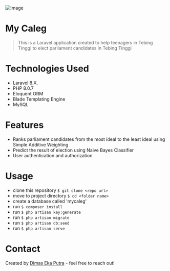 ![image](https://user-images.githubusercontent.com/88763669/221351834-d7885b8c-f8dd-41ba-9e18-19b444da3390.png)


# My Caleg
> This is a Laravel application created to help teenagers in Tebing Tinggi to elect parliament candidates in Tebing Tinggi

# Technologies Used
- Laravel 8.X.
- PHP 8.0.7
- Eloquent ORM
- Blade Templating Engine
- MySQL

# Features
- Ranks parliament candidates from the most ideal to the least ideal using Simple Additive Weighting
- Predict the result of election using Naive Bayes Classifier
- User authentication and authorization

# Usage
- clone this repository `$ git clone <repo url>`
- move to project directory `$ cd <folder name>`
- create a database called 'mycaleg'
- run `$ composer install`
- run `$ php artisan key:generate`
- run `$ php artisan migrate`
- run `$ php artisan db:seed`
- run `$ php artisan serve`

# Contact
Created by [Dimas Eka Putra](https://www.linkedin.com/in/masdimasekaputra/) - feel free to reach out!
